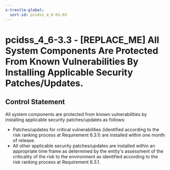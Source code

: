 ```yaml
---
x-trestle-global:
  sort-id: pcidss_4_6-03.03
---
```


# pcidss_4_6-3.3 - \[REPLACE_ME\] All System Components Are Protected From Known Vulnerabilities By Installing Applicable Security Patches/Updates.

## Control Statement

All system components are protected from known vulnerabilities by installing
applicable security patches/updates as follows:
- Patches/updates for critical vulnerabilities (identified according to the risk ranking
process at Requirement 6.3.1) are installed within one month of release.
- All other applicable security patches/updates are installed within an appropriate time
frame as determined by the entity's assessment of the criticality of the risk to the
environment as identified according to the risk ranking process at Requirement 6.3.1.
